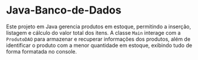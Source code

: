 # Java-Banco-de-Dados
Este projeto em Java gerencia produtos em estoque, permitindo a inserção, listagem e cálculo do valor total dos itens. A classe `Main` interage com a `ProdutoDAO` para armazenar e recuperar informações dos produtos, além de identificar o produto com a menor quantidade em estoque, exibindo tudo de forma formatada no console.
